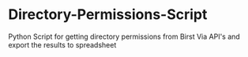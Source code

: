 # Directory-Permissions-Script
Python Script for getting directory permissions from Birst Via API's and export the results to spreadsheet
